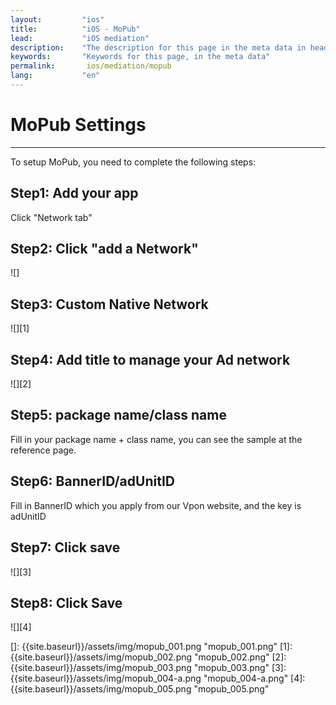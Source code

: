 ```yaml
---
layout:         "ios"
title:          "iOS - MoPub"
lead:           "iOS mediation"
description:    "The description for this page in the meta data in header."
keywords:       "Keywords for this page, in the meta data"
permalink:       ios/mediation/mopub
lang:           "en"
---
```

# MoPub Settings
---
To setup MoPub, you need to complete the following steps:


## Step1: Add your app
 Click "Network tab"

## Step2: Click "add a Network"


![]

## Step3: Custom Native Network
![][1]

## Step4: Add title to manage your Ad network

![][2]

## Step5: package name/class name
 Fill in your package name + class name, you can see the sample at the reference page.

## Step6: BannerID/adUnitID
Fill in BannerID which you apply from our Vpon website, and the key is adUnitID

## Step7: Click save

![][3]

## Step8: Click Save

![][4]

  []: {{site.baseurl}}/assets/img/mopub_001.png "mopub_001.png"
  [1]: {{site.baseurl}}/assets/img/mopub_002.png "mopub_002.png"
  [2]: {{site.baseurl}}/assets/img/mopub_003.png "mopub_003.png"
  [3]: {{site.baseurl}}/assets/img/mopub_004-a.png "mopub_004-a.png"
  [4]: {{site.baseurl}}/assets/img/mopub_005.png "mopub_005.png"
